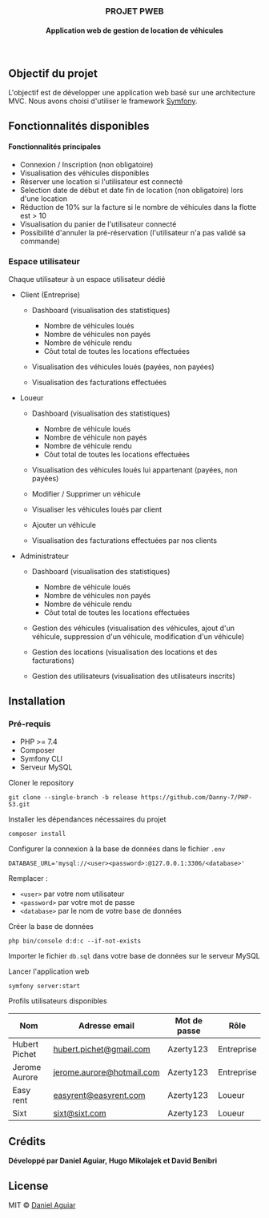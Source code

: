 <div align="center">
    <h3>PROJET PWEB</h3>
    <h4>Application web de gestion de location de véhicules</h4>
</div>
</br>

## Objectif du projet

L'objectif est de développer une application web basé sur une architecture MVC.
Nous avons choisi d'utiliser le framework [Symfony](https://symfony.com/).

## Fonctionnalités disponibles

#### Fonctionnalités principales

- Connexion / Inscription (non obligatoire)
- Visualisation des véhicules disponibles
- Réserver une location si l'utilisateur est connecté
- Selection date de début et date fin de location (non obligatoire) lors d'une location
- Réduction de 10% sur la facture si le nombre de véhicules dans la flotte est > 10
- Visualisation du panier de l'utilisateur connecté
- Possibilité d'annuler la pré-réservation (l'utilisateur n'a pas validé sa commande)

### Espace utilisateur

Chaque utilisateur à un espace utilisateur dédié

- Client (Entreprise)

  - Dashboard (visualisation des statistiques)

    - Nombre de véhicules loués
    - Nombre de véhicules non payés
    - Nombre de véhicule rendu
    - Côut total de toutes les locations effectuées

  - Visualisation des véhicules loués (payées, non payées)
  - Visualisation des facturations effectuées
    </br>

- Loueur

  - Dashboard (visualisation des statistiques)

    - Nombre de véhicule loués
    - Nombre de véhicule non payés
    - Nombre de véhicule rendu
    - Côut total de toutes les locations effectuées

  - Visualisation des véhicules loués lui appartenant (payées, non payées)
  - Modifier / Supprimer un véhicule
  - Visualiser les véhicules loués par client
  - Ajouter un véhicule
  - Visualisation des facturations effectuées par nos clients
    </br>

- Administrateur

  - Dashboard (visualisation des statistiques)

    - Nombre de véhicule loués
    - Nombre de véhicules non payés
    - Nombre de véhicule rendu
    - Côut total de toutes les locations effectuées

  - Gestion des véhicules (visualisation des véhicules, ajout d'un véhicule, suppression d'un véhicule, modification d'un véhicule)
  - Gestion des locations (visualisation des locations et des facturations)
  - Gestion des utilisateurs (visualisation des utilisateurs inscrits)

## Installation

### Pré-requis

- PHP >= 7.4
- Composer
- Symfony CLI
- Serveur MySQL

Cloner le repository

```
git clone --single-branch -b release https://github.com/Danny-7/PHP-S3.git
```

Installer les dépendances nécessaires du projet

```
composer install
```

Configurer la connexion à la base de données dans le fichier `.env`

```
DATABASE_URL='mysql://<user><password>:@127.0.0.1:3306/<database>'
```

Remplacer :

- `<user>` par votre nom utilisateur
- `<password>` par votre mot de passe
- `<database>` par le nom de votre base de données

Créer la base de données

```
php bin/console d:d:c --if-not-exists
```

Importer le fichier `db.sql` dans votre base de données sur le serveur MySQL

Lancer l'application web

```
symfony server:start
```

Profils utilisateurs disponibles

| Nom           | Adresse email             | Mot de passe | Rôle       |
| ------------- | ------------------------- | ------------ | ---------- |
| Hubert Pichet | hubert.pichet@gmail.com   | Azerty123    | Entreprise |
| Jerome Aurore | jerome.aurore@hotmail.com | Azerty123    | Entreprise |
| Easy rent     | easyrent@easyrent.com     | Azerty123    | Loueur     |
| Sixt          | sixt@sixt.com             | Azerty123    | Loueur     |

## Crédits

**Développé par Daniel Aguiar, Hugo Mikolajek et David Benibri**

## License

MIT © [Daniel Aguiar](https://github.com/Danny-7)
